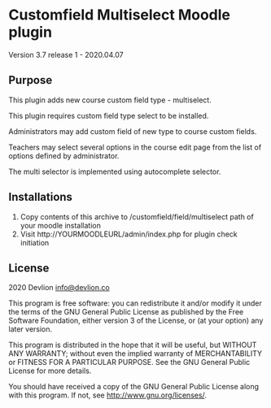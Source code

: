# Customfield Multiselect Moodle plugin #

Version 3.7 release 1 - 2020.04.07

Purpose
-------

This plugin adds new course custom field type - multiselect.

This plugin requires custom field type select to be installed.

Administrators may add custom field of new type to course custom fields.

Teachers may select several options in the course edit page from the list of options defined by administrator.

The multi selector is implemented using autocomplete selector.

Installations
-------
1. Copy contents of this archive to /customfield/field/multiselect path of your moodle installation
2. Visit http://YOURMOODLEURL/admin/index.php for plugin check initiation

## License ##

2020 Devlion <info@devlion.co>

This program is free software: you can redistribute it and/or modify it under
the terms of the GNU General Public License as published by the Free Software
Foundation, either version 3 of the License, or (at your option) any later
version.

This program is distributed in the hope that it will be useful, but WITHOUT ANY
WARRANTY; without even the implied warranty of MERCHANTABILITY or FITNESS FOR A
PARTICULAR PURPOSE.  See the GNU General Public License for more details.

You should have received a copy of the GNU General Public License along with
this program.  If not, see <http://www.gnu.org/licenses/>.

